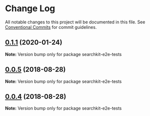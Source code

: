 # Change Log

All notable changes to this project will be documented in this file.
See [Conventional Commits](https://conventionalcommits.org) for commit guidelines.

<a name="0.1.1"></a>
## [0.1.1](https://github.com/searchkit/searchkit/compare/searchkit-e2e-tests@0.1.0...searchkit-e2e-tests@0.1.1) (2020-01-24)

**Note:** Version bump only for package searchkit-e2e-tests





<a name="0.0.5"></a>
## [0.0.5](https://github.com/searchkit/searchkit/compare/searchkit-e2e-tests@0.0.3...searchkit-e2e-tests@0.0.5) (2018-08-28)

**Note:** Version bump only for package searchkit-e2e-tests





<a name="0.0.4"></a>
## [0.0.4](https://github.com/searchkit/searchkit/compare/searchkit-e2e-tests@0.0.3...searchkit-e2e-tests@0.0.4) (2018-08-28)

**Note:** Version bump only for package searchkit-e2e-tests
